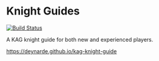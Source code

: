 # Knight Guides

[![Build Status](https://api.travis-ci.org/deynarde/kag-knight-guide.svg)](https://travis-ci.org/deynarde/kag-knight-guide)

A KAG knight guide for both new and experienced players.

https://deynarde.github.io/kag-knight-guide
